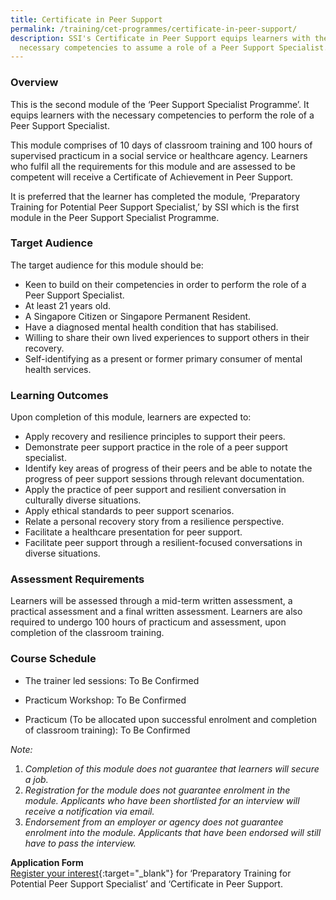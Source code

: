 ```yaml
---
title: Certificate in Peer Support
permalink: /training/cet-programmes/certificate-in-peer-support/
description: SSI's Certificate in Peer Support equips learners with the
  necessary competencies to assume a role of a Peer Support Specialist.
---
```

### Overview

This is the second module of the ‘Peer Support Specialist Programme’. It equips learners with the necessary competencies to perform the role of a Peer Support Specialist.

This module comprises of 10 days of classroom training and 100 hours of supervised practicum in a social service or healthcare agency. Learners who fulfil all the requirements for this module and are assessed to be competent will receive a Certificate of Achievement in Peer Support.

It is preferred that the learner has completed the module, ‘Preparatory Training for Potential Peer Support Specialist,’ by SSI which is the first module in the Peer Support Specialist Programme.

### Target Audience

The target audience for this module should be: 
-  Keen to build on their competencies in order to perform the role of a Peer Support Specialist.
-  At least 21 years old.
-  A Singapore Citizen or Singapore Permanent Resident.
-  Have a diagnosed mental health condition that has stabilised.
-  Willing to share their own lived experiences to support others in their recovery.
-  Self-identifying as a present or former primary consumer of mental health services.

### Learning Outcomes

Upon completion of this module, learners are expected to:

- Apply recovery and resilience principles to support their peers.
- Demonstrate peer support practice in the role of a peer support specialist.
- Identify key areas of progress of their peers and be able to notate the progress of peer support sessions through relevant documentation.
- Apply the practice of peer support and resilient conversation in culturally diverse situations. 
- Apply ethical standards to peer support scenarios.
- Relate a personal recovery story from a resilience perspective.
- Facilitate a healthcare presentation for peer support.
- Facilitate peer support through a resilient-focused conversations in diverse situations. 

### Assessment Requirements

Learners will be assessed through a mid-term written assessment, a practical assessment and a final written assessment. Learners are also required to undergo 100 hours of practicum and assessment, upon completion of the classroom training.

### Course Schedule


- The trainer led sessions: To Be Confirmed

- Practicum Workshop: To Be Confirmed

- Practicum (To be allocated upon successful enrolment and completion of classroom training): To Be Confirmed

_Note:_

1.  _Completion of this module does not guarantee that learners will secure a job._
2.  _Registration for the module does not guarantee enrolment in the module. Applicants who have been shortlisted for an interview will receive a notification via email._
3.  _Endorsement from an employer or agency does not guarantee enrolment into the module. Applicants that have been endorsed will still have to pass the interview._

**Application Form**<br>
[Register your interest](https://form.gov.sg/64ef65027fc1090011942941){:target="_blank"} for ‘Preparatory Training for Potential Peer Support Specialist’ and ‘Certificate in Peer Support.